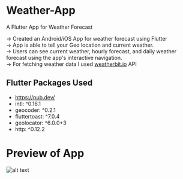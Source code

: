 # Weather-App
A Flutter App for Weather Forecast

-> Created an Android/iOS App for weather forecast using Flutter
<br>
-> App is able to tell your Geo location and current weather.
<br>
-> Users can see current weather, hourly forecast, and daily weather forecast using the app's interactive navigation.
<br>
-> For fetching weather data I used [weatherbit.io](https://www.weatherbit.io/api) API

## Flutter Packages Used
* https://pub.dev/
* intl: ^0.16.1
* geocoder: ^0.2.1
* fluttertoast: ^7.0.4
* geolocator: ^6.0.0+3
* http: ^0.12.2

# Preview of App

![alt text](https://github.com/udaram/Weather-App/blob/master/waetherapp.gif)
